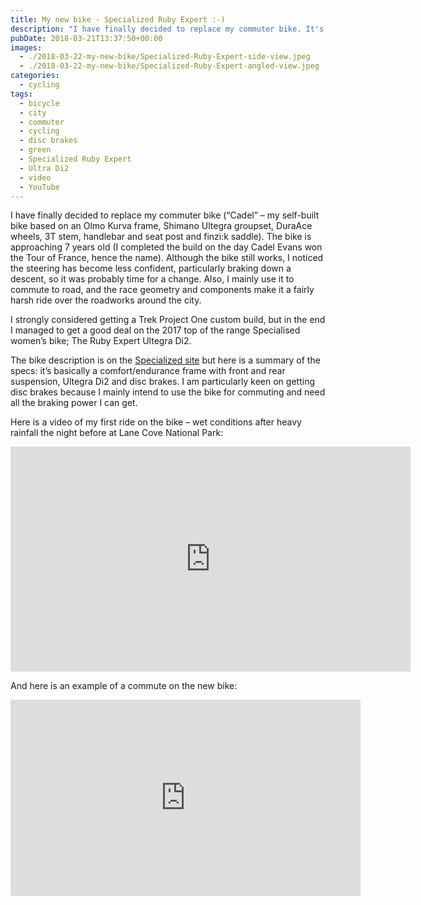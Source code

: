 ```yaml
---
title: My new bike - Specialized Ruby Expert :-)
description: "I have finally decided to replace my commuter bike. It's the the 2017 top of the range Specialized women's bike; The Ruby Expert Ultegra Di2"
pubDate: 2018-03-21T13:37:50+00:00
images:
  - ./2018-03-22-my-new-bike/Specialized-Ruby-Expert-side-view.jpeg
  - ./2018-03-22-my-new-bike/Specialized-Ruby-Expert-angled-view.jpeg
categories:
  - cycling
tags:
  - bicycle
  - city
  - commuter
  - cycling
  - disc brakes
  - green
  - Specialized Ruby Expert
  - Ultra Di2
  - video
  - YouTube
---
```


I have finally decided to replace my commuter bike (&#8220;Cadel&#8221; &#8211; my self-built bike based on an Olmo Kurva frame, Shimano Ultegra groupset, DuraAce wheels, 3T stem, handlebar and seat post and finzi:k saddle). The bike is approaching 7 years old (I completed the build on the day Cadel Evans won the Tour of France, hence the name). Although the bike still works, I noticed the steering has become less confident, particularly braking down a descent, so it was probably time for a change. Also, I mainly use it to commute to road, and the race geometry and components make it a fairly harsh ride over the roadworks around the city.

I strongly considered getting a Trek Project One custom build, but in the end I managed to get a good deal on the 2017 top of the range Specialised women&#8217;s bike; The Ruby Expert Ultegra Di2.

The bike description is on the [Specialized site][1] but here is a summary of the specs: it&#8217;s basically a comfort/endurance frame with front and rear suspension, Ultegra Di2 and disc brakes. I am particularly keen on getting disc brakes because I mainly intend to use the bike for commuting and need all the braking power I can get.

Here is a video of my first ride on the bike &#8211; wet conditions after heavy rainfall the night before at Lane Cove National Park:

<iframe title="vimeo-player" src="https://player.vimeo.com/video/464613622?h=a5b0757f8f" width="640" height="360" frameborder="0" allowfullscreen></iframe>

And here is an example of a commute on the new bike:

<iframe src="https://www.facebook.com/plugins/video.php?height=314&href=https%3A%2F%2Fwww.facebook.com%2Fchris1.tham%2Fvideos%2F10213582491289440%2F&show_text=false&width=560&t=0" width="560" height="314" style="border:none;overflow:hidden" scrolling="no" frameborder="0" allowfullscreen="true" allow="autoplay; clipboard-write; encrypted-media; picture-in-picture; web-share" allowFullScreen="true"></iframe>

[1]: https://www.specialized.com/au/en/ruby-expert-ultegra-di2/p/115588?color=214379-115588
